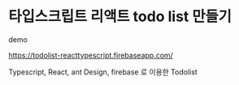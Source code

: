# 타입스크립트 리액트 todo list 만들기



demo

https://todolist-reacttypescript.firebaseapp.com/

Typescript, React, ant Design, firebase 로 이용한 Todolist 
